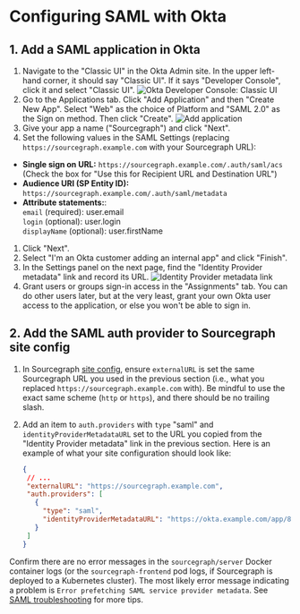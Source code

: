 # Configuring SAML with Okta

## 1. Add a SAML application in Okta

1. Navigate to the "Classic UI" in the Okta Admin site. In the upper left-hand corner, it should say "Classic UI". If it says "Developer Console", click it and select "Classic UI". ![Okta Developer Console: Classic UI](https://user-images.githubusercontent.com/1646931/71300638-7a52fd80-234b-11ea-90cf-960820d4d5f2.png)
1. Go to the Applications tab. Click "Add Application" and then "Create New App". Select "Web" as the choice of Platform and "SAML 2.0" as the Sign on method. Then click "Create". ![Add application](https://user-images.githubusercontent.com/1646931/71300683-02390780-234c-11ea-8cbb-7c9987d3b472.png)
1. Give your app a name ("Sourcegraph") and click "Next".
1. Set the following values in the SAML Settings (replacing `https://sourcegraph.example.com` with your Sourcegraph URL):
  * **Single sign on URL:** `https://sourcegraph.example.com/.auth/saml/acs`<br>
    (Check the box for "Use this for Recipient URL and Destination URL")
  * **Audience URI (SP Entity ID):** `https://sourcegraph.example.com/.auth/saml/metadata`
  * **Attribute statements:**:<br>
    `email` (required): user.email<br>
    `login` (optional): user.login<br>
    `displayName` (optional): user.firstName<br>
1. Click "Next".
1. Select "I'm an Okta customer adding an internal app" and click "Finish".
1. In the Settings panel on the next page, find the "Identity Provider metadata" link and record its URL. ![Identity Provider metadata link](https://user-images.githubusercontent.com/1646931/71300825-63ada600-234d-11ea-858a-a489d8a79168.png)
1. Grant users or groups sign-in access in the "Assignments" tab. You can do other users later, but at the very least, grant your own Okta user access to the application, or else you won't be able to sign in.

## 2. Add the SAML auth provider to Sourcegraph site config

1. In Sourcegraph [site config](../config/site_config.md), ensure `externalURL` is set the same Sourcegraph URL you used in the previous section (i.e., what you replaced `https://sourcegraph.example.com` with). Be mindful to use the exact same scheme (`http` or `https`), and there should be no trailing slash.
1. Add an item to `auth.providers` with `type` "saml" and `identityProviderMetadataURL` set to the URL you copied from the "Identity Provider metadata" link in the previous section. Here is an example of what your site configuration should look like:

   ```json
   {
    // ...
    "externalURL": "https://sourcegraph.example.com",
    "auth.providers": [
      {
        "type": "saml",
        "identityProviderMetadataURL": "https://okta.example.com/app/8VglnckX0yyhdkp0bk00/sso/saml/metadata"
      }
    ]
   }
   ```

Confirm there are no error messages in the `sourcegraph/server` Docker container logs (or the `sourcegraph-frontend` pod logs, if Sourcegraph is deployed to a Kubernetes cluster). The most likely error message indicating a problem is `Error prefetching SAML service provider metadata`. See [SAML troubleshooting](/admin/auth/saml#saml-troubleshooting) for more tips.
